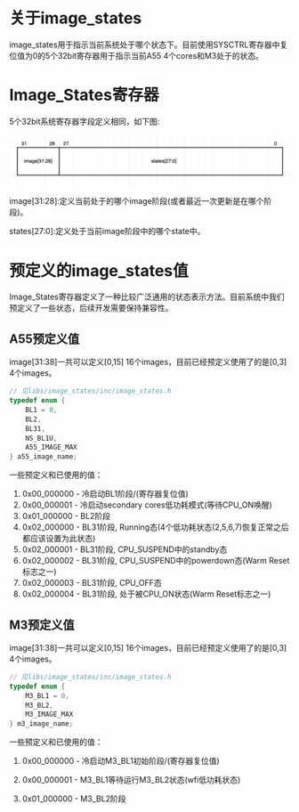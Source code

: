 # 关于image_states

image_states用于指示当前系统处于哪个状态下。目前使用SYSCTRL寄存器中复位值为0的5个32bit寄存器用于指示当前A55 4个cores和M3处于的状态。

# Image_States寄存器

5个32bit系统寄存器字段定义相同，如下图:

![](Image_States_Register.png)

image[31:28]:定义当前处于的哪个image阶段(或者最近一次更新是在哪个阶段)。

states[27:0]:定义处于当前image阶段中的哪个state中。

# 预定义的image_states值

Image_States寄存器定义了一种比较广泛通用的状态表示方法。目前系统中我们预定义了一些状态，后续开发需要保持兼容性。

## A55预定义值

image[31:38]一共可以定义[0,15] 16个images，目前已经预定义使用了的是[0,3] 4个images。

```c
// 见libs/image_states/inc/image_states.h
typedef enum {
    BL1 = 0,
    BL2,
    BL31,
    NS_BL1U,
    A55_IMAGE_MAX
} a55_image_name;
```

一些预定义和已使用的值：

1. 0x00_000000 - 冷启动BL1阶段/(寄存器复位值)
2. 0x00_000001 - 冷启动secondary cores低功耗模式(等待CPU_ON唤醒)
3. 0x01_000000 - BL2阶段
4. 0x02_000000 - BL31阶段, Running态(4个低功耗状态(2,5,6,7)恢复正常之后都应该设置为此状态)
5. 0x02_000001 - BL31阶段, CPU_SUSPEND中的standby态
6. 0x02_000002 - BL31阶段, CPU_SUSPEND中的powerdown态(Warm Reset标志之一)
7. 0x02_000003 - BL31阶段, CPU_OFF态
8. 0x02_000004 - BL31阶段, 处于被CPU_ON状态(Warm Reset标志之一)

## M3预定义值

image[31:38]一共可以定义[0,15] 16个images，目前已经预定义使用了的是[0,3] 4个images。

```c
// 见libs/image_states/inc/image_states.h
typedef enum {
	M3_BL1 = 0,
	M3_BL2,
	M3_IMAGE_MAX
} m3_image_name;
```

一些预定义和已使用的值：

1. 0x00_000000 - 冷启动M3_BL1初始阶段/(寄存器复位值)

2. 0x00_000001 - M3_BL1等待运行M3_BL2状态(wfi低功耗状态)

3. 0x01_000000 - M3_BL2阶段
